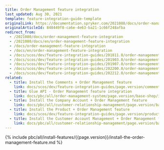 ```yaml
---
title: Order Management feature integration
last_updated: Aug 30, 2021
template: feature-integration-guide-template
originalLink: https://documentation.spryker.com/2021080/docs/order-management-feature-integration
originalArticleId: 848449f8-ca6e-4e63-ba21-1c66f248afba
redirect_from:
  - /2021080/docs/order-management-feature-integration
  - /2021080/docs/en/order-management-feature-integration
  - /docs/order-management-feature-integration
  - /docs/en/order-management-feature-integration
  - /docs/scos/dev/feature-integration-guides/201811.0/order-management-feature-integration.html
  - /docs/scos/dev/feature-integration-guides/201903.0/order-management-feature-integration.html
  - /docs/scos/dev/feature-integration-guides/201907.0/order-management-feature-integration.html
  - /docs/scos/dev/feature-integration-guides/202200.0/order-management-feature-integration.html
  - /docs/scos/dev/feature-integration-guides/202212.0/order-management-feature-integration.html
related:
  - title: Install the Comments + Order Management feature
    link: docs/scos/dev/feature-integration-guides/page.version/comments-order-management-feature-integration.html
  - title: Glue API - Order Management feature integration
    link: docs/pbc/all/order-management-system/page.version/base-shop/install-and-upgrade/install-glue-api/install-the-order-management-glue-api.html
  - title: Install the Company Account + Order Management feature
    link: docs/pbc/all/customer-relationship-management/page.version/base-shop/install-and-upgrade/install-features/install-the-company-account-order-management-feature.html
  - title: Install the Product + Order Management feature
    link: docs/scos/dev/feature-integration-guides/page.version/product-order-management-feature-integration.html
  - title: Install the Customer Account Management + Order Management feature
    link: docs/pbc/all/customer-relationship-management/page.version/base-shop/install-and-upgrade/install-features/install-the-customer-account-management-order-management-feature.html
---
```

{% include pbc/all/install-features/{{page.version}}/install-the-order-management-feature.md %} <!-- To edit, see /_includes/pbc/all/install-features/202204.0/install-the-order-management-feature.md -->
